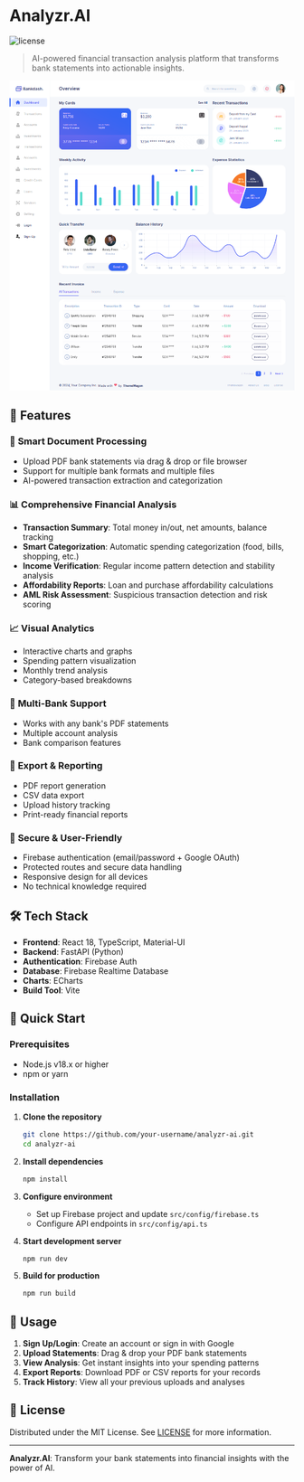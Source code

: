 # Analyzr.AI

![license](https://img.shields.io/badge/license-MIT-blue.svg)

> AI-powered financial transaction analysis platform that transforms bank statements into actionable insights.

![preview](public/preview.png)

## 🚀 Features

### 📄 **Smart Document Processing**

- Upload PDF bank statements via drag & drop or file browser
- Support for multiple bank formats and multiple files
- AI-powered transaction extraction and categorization

### 📊 **Comprehensive Financial Analysis**

- **Transaction Summary**: Total money in/out, net amounts, balance tracking
- **Smart Categorization**: Automatic spending categorization (food, bills, shopping, etc.)
- **Income Verification**: Regular income pattern detection and stability analysis
- **Affordability Reports**: Loan and purchase affordability calculations
- **AML Risk Assessment**: Suspicious transaction detection and risk scoring

### 📈 **Visual Analytics**

- Interactive charts and graphs
- Spending pattern visualization
- Monthly trend analysis
- Category-based breakdowns

### 🏦 **Multi-Bank Support**

- Works with any bank's PDF statements
- Multiple account analysis
- Bank comparison features

### 📱 **Export & Reporting**

- PDF report generation
- CSV data export
- Upload history tracking
- Print-ready financial reports

### 🔐 **Secure & User-Friendly**

- Firebase authentication (email/password + Google OAuth)
- Protected routes and secure data handling
- Responsive design for all devices
- No technical knowledge required

## 🛠️ Tech Stack

- **Frontend**: React 18, TypeScript, Material-UI
- **Backend**: FastAPI (Python)
- **Authentication**: Firebase Auth
- **Database**: Firebase Realtime Database
- **Charts**: ECharts
- **Build Tool**: Vite

## 🚀 Quick Start

### Prerequisites

- Node.js v18.x or higher
- npm or yarn

### Installation

1. **Clone the repository**

   ```bash
   git clone https://github.com/your-username/analyzr-ai.git
   cd analyzr-ai
   ```

2. **Install dependencies**

   ```bash
   npm install
   ```

3. **Configure environment**
   - Set up Firebase project and update `src/config/firebase.ts`
   - Configure API endpoints in `src/config/api.ts`

4. **Start development server**

   ```bash
   npm run dev
   ```

5. **Build for production**
   ```bash
   npm run build
   ```

## 📖 Usage

1. **Sign Up/Login**: Create an account or sign in with Google
2. **Upload Statements**: Drag & drop your PDF bank statements
3. **View Analysis**: Get instant insights into your spending patterns
4. **Export Reports**: Download PDF or CSV reports for your records
5. **Track History**: View all your previous uploads and analyses

## 📝 License

Distributed under the MIT License. See [LICENSE](LICENSE) for more information.

---

**Analyzr.AI**: Transform your bank statements into financial insights with the power of AI.
